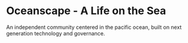 # Oceanscape - A Life on the Sea

An independent community centered in the pacific ocean, built on next generation technology and governance. 
